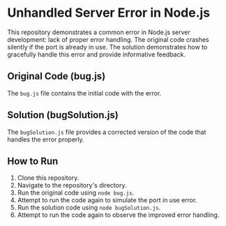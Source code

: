 # Unhandled Server Error in Node.js
This repository demonstrates a common error in Node.js server development: lack of proper error handling. The original code crashes silently if the port is already in use. The solution demonstrates how to gracefully handle this error and provide informative feedback.

## Original Code (bug.js)
The `bug.js` file contains the initial code with the error.

## Solution (bugSolution.js)
The `bugSolution.js` file provides a corrected version of the code that handles the error properly.

## How to Run
1. Clone this repository.
2. Navigate to the repository's directory.
3. Run the original code using `node bug.js`.
4. Attempt to run the code again to simulate the port in use error.
5. Run the solution code using `node bugSolution.js`.
6. Attempt to run the code again to observe the improved error handling.